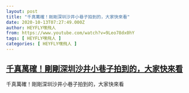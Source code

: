 ```yaml
---
layout: post
title: "千真萬確！剛剛深圳沙井小巷子拍到的，大家快來看"
date: 2020-10-13T07:27:49.000Z
author: HEYFLY嘿飛人
from: https://www.youtube.com/watch?v=9Leo78dx0hY
tags: [ HEYFLY嘿飛人 ]
categories: [ HEYFLY嘿飛人 ]
---
```

<!--1602574069000-->
[千真萬確！剛剛深圳沙井小巷子拍到的，大家快來看](https://www.youtube.com/watch?v=9Leo78dx0hY)
------

<div>
千真萬確！剛剛深圳沙井小巷子拍到的，大家快來看
</div>

